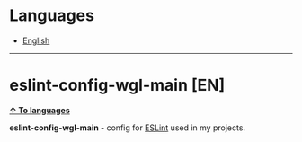 <h1 id="languages">Languages</h1>

* [English](#wgl-main-en)

***

<h1 id="wgl-main-en">eslint-config-wgl-main [EN]</h1>

**[↑ To languages](#languages)**

**eslint-config-wgl-main** - config for [ESLint](https://eslint.org/) used in my projects.
